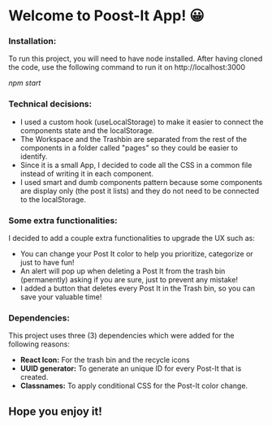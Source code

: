 # Welcome to Poost-It App! :grinning:


### Installation:

To run this project, you will need to have node installed. After having cloned the code, use the following command to run it on http://localhost:3000

*npm start*


### Technical decisions:

- I used a custom hook (useLocalStorage) to make it easier to connect the components state and the localStorage.
- The Workspace and the Trashbin are separated from the rest of the components in a folder called "pages" so they could be easier to identify.
- Since it is a small App, I decided to code all the CSS in a common file instead of writing it in each component.
- I used smart and dumb components pattern because some components are display only (the post it lists) and they do not need to be connected to the localStorage.


### Some extra functionalities:

I decided to add a couple extra functionalities to upgrade the UX such as:
- You can change your Post It color to help you prioritize, categorize or just to have fun!
- An alert will pop up when deleting a Post It from the trash bin (permanently) asking if you are sure, just to prevent any mistake!
- I added a button that deletes every Post It in the Trash bin, so you can save your valuable time!

### Dependencies:

This project uses three (3) dependencies which were added for the following reasons:
- **React Icon:** For the trash bin and the recycle icons
- **UUID generator:** To generate an unique ID for every Post-It that is created.
- **Classnames:** To apply conditional CSS for the Post-It color change.


## Hope you enjoy it!

